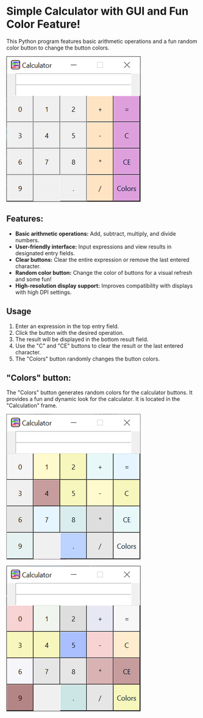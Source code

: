 # Simple Calculator with GUI and Fun Color Feature!
This Python program features basic arithmetic operations and a fun random color button to change the button colors.

![](https://github.com/hrosicka/BasicCalculator/blob/master/Doc/BasicCalculator.png)


## Features:

* **Basic arithmetic operations:** Add, subtract, multiply, and divide numbers.
* **User-friendly interface:** Input expressions and view results in designated entry fields.
* **Clear buttons:** Clear the entire expression or remove the last entered character.
* **Random color button:** Change the color of buttons for a visual refresh and some fun!
* **High-resolution display support:** Improves compatibility with displays with high DPI settings.

## Usage
1. Enter an expression in the top entry field.
2. Click the button with the desired operation.
3. The result will be displayed in the bottom result field.
4. Use the "C" and "CE" buttons to clear the result or the last entered character.
5. The "Colors" button randomly changes the button colors.

## "Colors" button:
The "Colors" button generates random colors for the calculator buttons.
It provides a fun and dynamic look for the calculator.
It is located in the "Calculation" frame.

![](https://github.com/hrosicka/BasicCalculator/blob/master/Doc/BasicRandomCalculator1.png)

![](https://github.com/hrosicka/BasicCalculator/blob/master/Doc/BasicRandomCalculator2.png)
